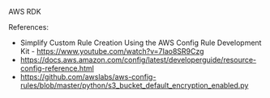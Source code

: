 AWS RDK




References:
- Simplify Custom Rule Creation Using the AWS Config Rule Development Kit - https://www.youtube.com/watch?v=7Iao8SR9Czg
- https://docs.aws.amazon.com/config/latest/developerguide/resource-config-reference.html
- https://github.com/awslabs/aws-config-rules/blob/master/python/s3_bucket_default_encryption_enabled.py
